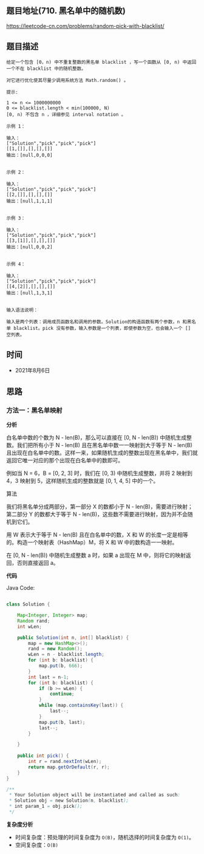 
## 题目地址(710. 黑名单中的随机数)

https://leetcode-cn.com/problems/random-pick-with-blacklist/

## 题目描述

```
给定一个包含 [0，n) 中不重复整数的黑名单 blacklist ，写一个函数从 [0, n) 中返回一个不在 blacklist 中的随机整数。

对它进行优化使其尽量少调用系统方法 Math.random() 。

提示:

1 <= n <= 1000000000
0 <= blacklist.length < min(100000, N)
[0, n) 不包含 n ，详细参见 interval notation 。

示例 1：

输入：
["Solution","pick","pick","pick"]
[[1,[]],[],[],[]]
输出：[null,0,0,0]


示例 2：

输入：
["Solution","pick","pick","pick"]
[[2,[]],[],[],[]]
输出：[null,1,1,1]


示例 3：

输入：
["Solution","pick","pick","pick"]
[[3,[1]],[],[],[]]
输出：[null,0,0,2]


示例 4：

输入： 
["Solution","pick","pick","pick"]
[[4,[2]],[],[],[]]
输出：[null,1,3,1]


输入语法说明：

输入是两个列表：调用成员函数名和调用的参数。Solution的构造函数有两个参数，n 和黑名单 blacklist。pick 没有参数，输入参数是一个列表，即使参数为空，也会输入一个 [] 空列表。
```

## 时间

- 2021年8月6日

## 思路

### 方法一：黑名单映射

**分析**

白名单中数的个数为 N - len(B)，那么可以直接在 [0, N - len(B)) 中随机生成整数。我们把所有小于 N - len(B) 且在黑名单中数一一映射到大于等于 N - len(B) 且出现在白名单中的数。这样一来，如果随机生成的整数出现在黑名单中，我们就返回它唯一对应的那个出现在白名单中的数即可。

例如当 N = 6，B = [0, 2, 3] 时，我们在 [0, 3) 中随机生成整数，并将 2 映射到 4，3 映射到 5，这样随机生成的整数就是 [0, 1, 4, 5] 中的一个。

算法

我们将黑名单分成两部分，第一部分 X 的数都小于 N - len(B)，需要进行映射；第二部分 Y 的数都大于等于 N - len(B)，这些数不需要进行映射，因为并不会随机到它们。

用 W 表示大于等于 N - len(B) 且在白名单中的数，X 和 W 的长度一定是相等的。构造一个映射表（HashMap）M，将 X 和 W 中的数构造一一映射。

在 [0, N - len(B)) 中随机生成整数 a 时，如果 a 出现在 M 中，则将它的映射返回，否则直接返回 a。

**代码**

Java Code:

```java

class Solution {

    Map<Integer, Integer> map;
    Random rand;
    int wLen;

    public Solution(int n, int[] blacklist) {
        map = new HashMap<>();
        rand = new Random();
        wLen = n - blacklist.length;
        for (int b: blacklist) {
            map.put(b, 666);
        }
        int last = n-1;
        for (int b: blacklist) {
            if (b >= wLen) {
                continue;
            }
            while (map.containsKey(last)) {
                last--;
            }
            map.put(b, last);
            last--;
        }

    }
    
    public int pick() {
        int r = rand.nextInt(wLen);
        return map.getOrDefault(r, r);
    }
}

/**
 * Your Solution object will be instantiated and called as such:
 * Solution obj = new Solution(n, blacklist);
 * int param_1 = obj.pick();
 */

```


**复杂度分析**

- 时间复杂度：预处理的时间复杂度为 `O(B)`，随机选择的时间复杂度为 `O(1)`。
- 空间复杂度：`O(B)`


